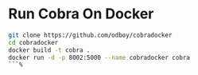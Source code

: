 # Run Cobra On Docker

```bash
git clone https://github.com/odboy/cobradocker
cd cobradocker
docker build -t cobra .
docker run -d -p 8002:5000 --name cobradocker cobra
```%